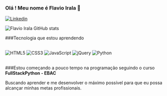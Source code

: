 ### Olá ! Meu nome é Flavio Irala 🙂
[![Linkedin](https://img.shields.io/badge/LinkedIn-0077B5?style=for-the-badge&logo=linkedin&logoColor=white)](https://www.linkedin.com/in/flávio-irala-pereira-16a2ab22b/)

![Flavio Irala  GitHub stats](https://github-readme-stats.vercel.app/api?username=FlavioIrl&show_icons=true&theme=merko)

###Tecnologia que estou aprendendo 
<div style = 'display: inline_block'><br/>
    <img align-itens='center' alt="HTML5" src="https://img.shields.io/badge/HTML5-E34F26?style=for-the-badge&logo=html5&logoColor=white"/>
    <img align-itens='center' alt="CSS3" src="https://img.shields.io/badge/CSS-239120?&style=for-the-badge&logo=css3&logoColor=white"/>
    <img align-itens='center' alt="JavaScript" src="https://img.shields.io/badge/JavaScript-F7DF1E?style=for-the-badge&logo=javascript&logoColor=black"/>
    <img align-itens='center' alt="jQuery" src="https://img.shields.io/badge/jQuery-0769AD?style=for-the-badge&logo=jquery&logoColor=white"/>
    <img align-itens='center' alt="Python" src="https://img.shields.io/badge/Python-14354C?style=for-the-badge&logo=python&logoColor=white"/>
</div><br/>

###Estou começando a pouco tempo na programação seguindo o curso **FullStackPython - EBAC**<br/>

Buscando aprender e me desenvolver o máximo possível para que eu possa alcançar minhas metas profissionais.
